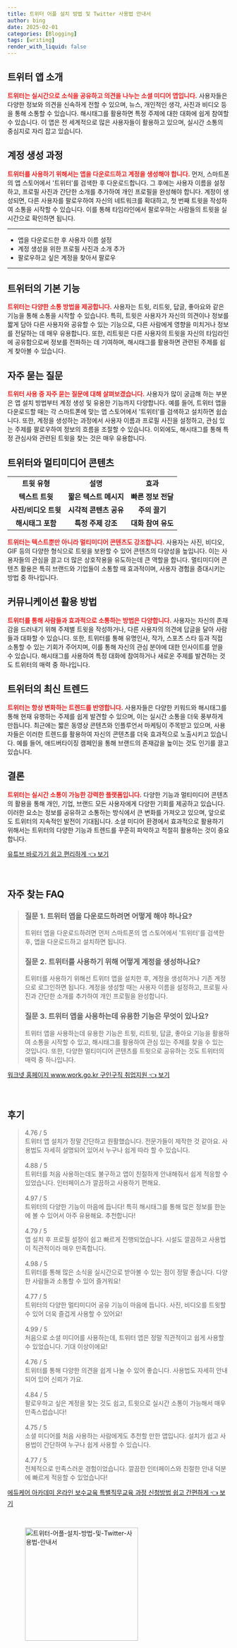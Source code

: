 ```yaml
---
title: 트위터 어플 설치 방법 및 Twitter 사용법 안내서
author: bing
date: 2025-02-01
categories: [Blogging]
tags: [writing]
render_with_liquid: false
---
```



<h2 id='트위터 앱 소개'>트위터 앱 소개</h2>

<p><b><span style="color: #ee2323;">트위터는 실시간으로 소식을 공유하고 의견을 나누는 소셜 미디어 앱입니다.</span></b> 사용자들은 다양한 정보와 의견을 신속하게 전할 수 있으며, 뉴스, 개인적인 생각, 사진과 비디오 등을 통해 소통할 수 있습니다. 해시태그를 활용하면 특정 주제에 대한 대화에 쉽게 참여할 수 있습니다. 이 앱은 전 세계적으로 많은 사용자들이 활용하고 있으며, 실시간 소통의 중심지로 자리 잡고 있습니다.</p>

<h2 id='계정 생성 과정'>계정 생성 과정</h2>

<p><b><span style="color: #ee2323;">트위터를 사용하기 위해서는 앱을 다운로드하고 계정을 생성해야 합니다.</span></b> 먼저, 스마트폰의 앱 스토어에서 '트위터'를 검색한 후 다운로드합니다. 그 후에는 사용자 이름을 설정하고, 프로필 사진과 간단한 소개를 추가하여 개인 프로필을 완성해야 합니다. 계정이 생성되면, 다른 사용자를 팔로우하여 자신의 네트워크를 확대하고, 첫 번째 트윗을 작성하여 소통을 시작할 수 있습니다. 이를 통해 타임라인에서 팔로우하는 사람들의 트윗을 실시간으로 확인하면 됩니다.</p>

<hr />

<ul>
    <li>앱을 다운로드한 후 사용자 이름 설정</li>
    <li>계정 생성을 위한 프로필 사진과 소개 추가</li>
    <li>팔로우하고 싶은 계정을 찾아서 팔로우</li>
</ul>

<hr />

<h2 id='트위터의 기본 기능'>트위터의 기본 기능</h2>

<p><b><span style="color: #ee2323;">트위터는 다양한 소통 방법을 제공합니다.</span></b> 사용자는 트윗, 리트윗, 답글, 좋아요와 같은 기능을 통해 소통을 시작할 수 있습니다. 특히, 트윗은 사용자가 자신의 의견이나 정보를 짧게 담아 다른 사용자와 공유할 수 있는 기능으로, 다른 사람에게 영향을 미치거나 정보를 전달하는 데 매우 유용합니다. 또한, 리트윗은 다른 사용자의 트윗을 자신의 타임라인에 공유함으로써 정보를 전파하는 데 기여하며, 해시태그를 활용하면 관련된 주제를 쉽게 찾아볼 수 있습니다.</p>

<h2 id='자주 묻는 질문'>자주 묻는 질문</h2>

<p><b><span style="color: #ee2323;">트위터 사용 중 자주 묻는 질문에 대해 살펴보겠습니다.</span></b> 사용자가 많이 궁금해 하는 부분은 앱 설치 방법부터 계정 생성 및 유용한 기능까지 다양합니다. 예를 들어, 트위터 앱을 다운로드할 때는 각 스마트폰에 맞는 앱 스토어에서 '트위터'를 검색하고 설치하면 쉽습니다. 또한, 계정을 생성하는 과정에서 사용자 이름과 프로필 사진을 설정하고, 관심 있는 주제를 팔로우하여 정보의 흐름을 조절할 수 있습니다. 이외에도, 해시태그를 통해 특정 관심사와 관련된 트윗을 찾는 것은 매우 유용합니다.</p>

<h2 id='트위터와 멀티미디어 콘텐츠'>트위터와 멀티미디어 콘텐츠</h2>

<table>
    <tr>
        <td style="text-align: center; height: 17px;"><b>트윗 유형</b></td>
        <td style="text-align: center; height: 17px;"><b>설명</b></td>
        <td style="text-align: center; height: 17px;"><b>효과</b></td>
    </tr>
    <tr>
        <td style="text-align: center; height: 17px;"><b>텍스트 트윗</b></td>
        <td style="text-align: center; height: 17px;"><b>짧은 텍스트 메시지</b></td>
        <td style="text-align: center; height: 17px;"><b>빠른 정보 전달</b></td>
    </tr>
    <tr>
        <td style="text-align: center; height: 17px;"><b>사진/비디오 트윗</b></td>
        <td style="text-align: center; height: 17px;"><b>시각적 콘텐츠 공유</b></td>
        <td style="text-align: center; height: 17px;"><b>주의 끌기</b></td>
    </tr>
    <tr>
        <td style="text-align: center; height: 17px;"><b>해시태그 포함</b></td>
        <td style="text-align: center; height: 17px;"><b>특정 주제 강조</b></td>
        <td style="text-align: center; height: 17px;"><b>대화 참여 유도</b></td>
    </tr>
</table>

<p><b><span style="color: #ee2323;">트위터는 텍스트뿐만 아니라 멀티미디어 콘텐츠도 강조합니다.</span></b> 사용자는 사진, 비디오, GIF 등의 다양한 형식으로 트윗을 보완할 수 있어 콘텐츠의 다양성을 높입니다. 이는 사용자들의 관심을 끌고 더 많은 상호작용을 유도하는데 큰 역할을 합니다. 멀티미디어 콘텐츠 활용은 특히 브랜드와 기업들이 소통할 때 효과적이며, 사용자 경험을 증대시키는 방법 중 하나입니다.</p>

<h2 id='커뮤니케이션 활용 방법'>커뮤니케이션 활용 방법</h2>

<p><b><span style="color: #ee2323;">트위터를 통해 사람들과 효과적으로 소통하는 방법은 다양합니다.</span></b> 사용자는 자신의 존재감을 드러내기 위해 주제별 트윗을 작성하거나, 다른 사용자의 의견에 답글을 달아 사람들과 대화할 수 있습니다. 또한, 트위터를 통해 유명인사, 작가, 스포츠 스타 등과 직접 소통할 수 있는 기회가 주어지며, 이를 통해 자신의 관심 분야에 대한 인사이트를 얻을 수 있습니다. 해시태그를 사용하여 특정 대화에 참여하거나 새로운 주제를 발견하는 것도 트위터의 매력 중 하나입니다.</p>

<h2 id='트위터의 최신 트렌드'>트위터의 최신 트렌드</h2>

<p><b><span style="color: #ee2323;">트위터는 항상 변화하는 트렌드를 반영합니다.</span></b> 사용자들은 다양한 키워드와 해시태그를 통해 현재 유행하는 주제를 쉽게 발견할 수 있으며, 이는 실시간 소통을 더욱 풍부하게 만듭니다. 최근에는 짧은 동영상 콘텐츠와 인플루언서 마케팅이 주목받고 있으며, 사용자들은 이러한 트렌드를 활용하여 자신의 콘텐츠를 더욱 효과적으로 노출시키고 있습니다. 예를 들어, 애드버타이징 캠페인을 통해 브랜드의 존재감을 높이는 것도 인기를 끌고 있습니다.</p>

<h2 id='결론'>결론</h2>

<p><b><span style="color: #ee2323;">트위터는 실시간 소통이 가능한 강력한 플랫폼입니다.</span></b> 다양한 기능과 멀티미디어 콘텐츠의 활용을 통해 개인, 기업, 브랜드 모든 사용자에게 다양한 기회를 제공하고 있습니다. 이러한 요소는 정보를 공유하고 소통하는 방식에서 큰 변화를 가져오고 있으며, 앞으로도 트위터의 지속적인 발전이 기대됩니다. 소셜 미디어 환경에서 효과적으로 활용하기 위해서는 트위터의 다양한 기능과 트렌드를 꾸준히 파악하고 적절히 활용하는 것이 중요합니다.</p>


<p><a class="click-button" title="유튜브 바로가기 쉽고 편리하게" href="https://yellowplanner.github.io/posts/%EC%9C%A0%ED%8A%9C%EB%B8%8C-%EB%B0%94%EB%A1%9C%EA%B0%80%EA%B8%B0-%EC%89%BD%EA%B3%A0-%ED%8E%B8%EB%A6%AC%ED%95%98%EA%B2%8C/" rel="dofollow">유튜브 바로가기 쉽고 편리하게 👈 보기</a></p><br>
<h2 id='자주_찾는_FAQ'>자주 찾는 FAQ</h2>
<div itemscope="" itemtype="https://schema.org/FAQPage">
<blockquote>
<div itemscope="" itemprop="mainEntity" itemtype="https://schema.org/Question">
<h3 itemprop="name">질문 1. 트위터 앱을 다운로드하려면 어떻게 해야 하나요?</h3>
<div itemscope="" itemprop="acceptedAnswer" itemtype="https://schema.org/Answer">
<span itemprop="text">
<p>트위터 앱을 다운로드하려면 먼저 스마트폰의 앱 스토어에서 '트위터'를 검색한 후, 앱을 다운로드하고 설치하면 됩니다.</p>
</span>
</div>
</div>
<div itemscope="" itemprop="mainEntity" itemtype="https://schema.org/Question">
<h3 itemprop="name">질문 2. 트위터를 사용하기 위해 어떻게 계정을 생성하나요?</h3>
<div itemscope="" itemprop="acceptedAnswer" itemtype="https://schema.org/Answer">
<span itemprop="text">
<p>트위터를 사용하기 위해선 트위터 앱을 설치한 후, 계정을 생성하거나 기존 계정으로 로그인하면 됩니다. 계정을 생성할 때는 사용자 이름을 설정하고, 프로필 사진과 간단한 소개를 추가하여 개인 프로필을 완성합니다.</p>
</span>
</div>
</div>
<div itemscope="" itemprop="mainEntity" itemtype="https://schema.org/Question">
<h3 itemprop="name">질문 3. 트위터 앱을 사용하는데 유용한 기능은 무엇이 있나요?</h3>
<div itemscope="" itemprop="acceptedAnswer" itemtype="https://schema.org/Answer">
<span itemprop="text">
<p>트위터 앱을 사용하는데 유용한 기능은 트윗, 리트윗, 답글, 좋아요 기능을 활용하여 소통을 시작할 수 있고, 해시태그를 활용하여 관심 있는 주제를 찾을 수 있는 것입니다. 또한, 다양한 멀티미디어 콘텐츠를 트윗으로 공유하는 것도 트위터의 매력 중 하나입니다.</p>
</span>
</div>
</div>
</blockquote>
</div>
<p><a class="click-button" title="워크넷 홈페이지 www.work.go.kr 구인구직 취업지원" href="https://yellowplanner.github.io/posts/%EC%9B%8C%ED%81%AC%EB%84%B7-%ED%99%88%ED%8E%98%EC%9D%B4%EC%A7%80-www.work.go.kr-%EA%B5%AC%EC%9D%B8%EA%B5%AC%EC%A7%81-%EC%B7%A8%EC%97%85%EC%A7%80%EC%9B%90/" rel="dofollow">워크넷 홈페이지 www.work.go.kr 구인구직 취업지원 👈 보기</a></p><br>
<h2 id='후기'>후기</h2>
<div itemscope itemtype="https://schema.org/Product">
  <blockquote>
  <div itemprop="review" itemscope itemtype="https://schema.org/Review">
      <div itemprop="reviewRating" itemscope itemtype="https://schema.org/Rating"> <span itemprop="ratingValue">4.76</span> / <span itemprop="bestRating">5</span> </div>
      <span itemprop="reviewBody">트위터 앱 설치가 정말 간단하고 원활했습니다. 전문가들이 제작한 것 같아요. 사용법도 자세히 설명되어 있어서 누구나 쉽게 따라 할 수 있습니다.</span>
  </div>
  <br>
  <div itemprop="review" itemscope itemtype="https://schema.org/Review">
      <div itemprop="reviewRating" itemscope itemtype="https://schema.org/Rating"> <span itemprop="ratingValue">4.88</span> / <span itemprop="bestRating">5</span> </div>
      <span itemprop="reviewBody">트위터를 처음 사용하는데도 불구하고 앱이 친절하게 안내해줘서 쉽게 적응할 수 있었습니다. 인터페이스가 깔끔하고 사용하기 편해요.</span>
  </div>
  <br>
  <div itemprop="review" itemscope itemtype="https://schema.org/Review">
      <div itemprop="reviewRating" itemscope itemtype="https://schema.org/Rating"> <span itemprop="ratingValue">4.97</span> / <span itemprop="bestRating">5</span> </div>
      <span itemprop="reviewBody">트위터의 다양한 기능이 마음에 듭니다! 특히 해시태그를 통해 많은 정보를 한눈에 볼 수 있어서 아주 유용해요. 추천합니다!</span>
  </div>
  <br>
  <div itemprop="review" itemscope itemtype="https://schema.org/Review">
      <div itemprop="reviewRating" itemscope itemtype="https://schema.org/Rating"> <span itemprop="ratingValue">4.79</span> / <span itemprop="bestRating">5</span> </div>
      <span itemprop="reviewBody">앱 설치 후 프로필 설정이 쉽고 빠르게 진행되었습니다. 시설도 깔끔하고 사용법이 직관적이라 매우 만족합니다.</span>
  </div>
  <br>
  <div itemprop="review" itemscope itemtype="https://schema.org/Review">
      <div itemprop="reviewRating" itemscope itemtype="https://schema.org/Rating"> <span itemprop="ratingValue">4.98</span> / <span itemprop="bestRating">5</span> </div>
      <span itemprop="reviewBody">트위터를 통해 많은 소식을 실시간으로 받아볼 수 있는 점이 정말 좋습니다. 다양한 사람들과 소통할 수 있어 즐거워요!</span>
  </div>
  <br>
  <div itemprop="review" itemscope itemtype="https://schema.org/Review">
      <div itemprop="reviewRating" itemscope itemtype="https://schema.org/Rating"> <span itemprop="ratingValue">4.77</span> / <span itemprop="bestRating">5</span> </div>
      <span itemprop="reviewBody">트위터의 다양한 멀티미디어 공유 기능이 마음에 듭니다. 사진, 비디오를 트윗할 수 있어 더욱 즐겁게 사용할 수 있어요!</span>
  </div>
  <br>
  <div itemprop="review" itemscope itemtype="https://schema.org/Review">
      <div itemprop="reviewRating" itemscope itemtype="https://schema.org/Rating"> <span itemprop="ratingValue">4.99</span> / <span itemprop="bestRating">5</span> </div>
      <span itemprop="reviewBody">처음으로 소셜 미디어를 사용하는데, 트위터 앱은 정말 직관적이고 쉽게 사용할 수 있었습니다. 기대 이상이에요!</span>
  </div>
  <br>
  <div itemprop="review" itemscope itemtype="https://schema.org/Review">
      <div itemprop="reviewRating" itemscope itemtype="https://schema.org/Rating"> <span itemprop="ratingValue">4.76</span> / <span itemprop="bestRating">5</span> </div>
      <span itemprop="reviewBody">트위터를 통해 다양한 의견을 쉽게 나눌 수 있어 좋습니다. 사용법도 자세히 안내되어 있어 신뢰가 가요.</span>
  </div>
  <br>
  <div itemprop="review" itemscope itemtype="https://schema.org/Review">
      <div itemprop="reviewRating" itemscope itemtype="https://schema.org/Rating"> <span itemprop="ratingValue">4.84</span> / <span itemprop="bestRating">5</span> </div>
      <span itemprop="reviewBody">팔로우하고 싶은 계정을 찾는 것도 쉽고, 트윗으로 실시간 소통이 가능해서 매우 만족스럽습니다!</span>
  </div>
  <br>
  <div itemprop="review" itemscope itemtype="https://schema.org/Review">
      <div itemprop="reviewRating" itemscope itemtype="https://schema.org/Rating"> <span itemprop="ratingValue">4.75</span> / <span itemprop="bestRating">5</span> </div>
      <span itemprop="reviewBody">소셜 미디어를 처음 사용하는 사람에게도 추천할 만한 앱입니다. 설치가 쉽고 사용법이 간단하여 누구나 쉽게 사용할 수 있습니다.</span>
  </div>
  <br>
  <div itemprop="review" itemscope itemtype="https://schema.org/Review">
      <div itemprop="reviewRating" itemscope itemtype="https://schema.org/Rating"> <span itemprop="ratingValue">4.77</span> / <span itemprop="bestRating">5</span> </div>
      <span itemprop="reviewBody">전체적으로 만족스러운 경험이었습니다. 깔끔한 인터페이스와 친절한 안내 덕분에 빠르게 적응할 수 있었습니다!</span>
  </div>
  </blockquote>
</div>
<p><a class="click-button" title="에듀케어 아카데미 온라인 보수교육 특별직무교육 과정 신청방법 쉽고 간편하게" href="https://yellowplanner.github.io/posts/%EC%97%90%EB%93%80%EC%BC%80%EC%96%B4-%EC%95%84%EC%B9%B4%EB%8D%B0%EB%AF%B8-%EC%98%A8%EB%9D%BC%EC%9D%B8-%EB%B3%B4%EC%88%98%EA%B5%90%EC%9C%A1-%ED%8A%B9%EB%B3%84%EC%A7%81%EB%AC%B4%EA%B5%90%EC%9C%A1-%EA%B3%BC%EC%A0%95-%EC%8B%A0%EC%B2%AD%EB%B0%A9%EB%B2%95-%EC%89%BD%EA%B3%A0-%EA%B0%84%ED%8E%B8%ED%95%98%EA%B2%8C/" rel="dofollow">에듀케어 아카데미 온라인 보수교육 특별직무교육 과정 신청방법 쉽고 간편하게 👈 보기</a></p><br>
<figure class="image"><img src="https://yellowplanner.github.io/assets/img/thumbnail/트위터-어플-설치-방법-및-Twitter-사용법-안내서.webp" alt="트위터-어플-설치-방법-및-Twitter-사용법-안내서" width="256" height="256"></figure>